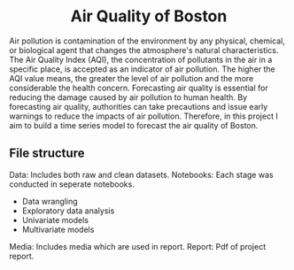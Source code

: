 <h1><center>Air Quality of Boston</center></h1>


Air pollution is contamination of the environment by any physical, chemical, or biological agent that changes the atmosphere's natural characteristics. The Air Quality Index (AQI), the concentration of pollutants in the air in a specific place, is accepted as an indicator of air pollution. The higher the AQI value means, the greater the level of air pollution and the more considerable the health concern. Forecasting air quality is essential for reducing the damage caused by air pollution to human health. By forecasting air quality,  authorities can take precautions and issue early warnings to reduce the impacts of air pollution. Therefore, in this project I aim to build a time series model to forecast the air quality of Boston.

File structure
--------------
Data: Includes both raw and clean datasets. 
Notebooks: Each stage was conducted in seperate notebooks.
* Data wrangling
* Exploratory data analysis
* Univariate models
* Multivariate models

Media: Includes media which are used in report.
Report: Pdf of project report. 
